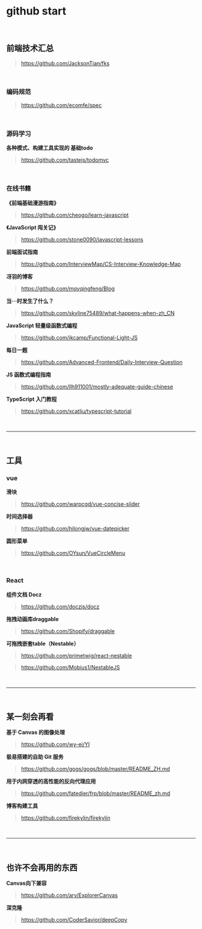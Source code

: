 # github start

<br>

## 前端技术汇总

> https://github.com/JacksonTian/fks

<br>

### 编码规范

> https://github.com/ecomfe/spec

<br>

### 源码学习

**各种模式、构建工具实现的 基础todo**

> https://github.com/tastejs/todomvc

<br>

### 在线书籍

**《前端基础漫游指南》**

> https://github.com/cheogo/learn-javascript

**《JavaScript 闯关记》**

> https://github.com/stone0090/javascript-lessons

**前端面试指南**

> https://github.com/InterviewMap/CS-Interview-Knowledge-Map

**冴羽的博客**

> https://github.com/mqyqingfeng/Blog

**当···时发生了什么？**

> https://github.com/skyline75489/what-happens-when-zh_CN

**JavaScript 轻量级函数式编程**

> https://github.com/ikcamp/Functional-Light-JS

**每日一题**

> https://github.com/Advanced-Frontend/Daily-Interview-Question

**JS 函数式编程指南**

> https://github.com/llh911001/mostly-adequate-guide-chinese

**TypeScript 入门教程**

> https://github.com/xcatliu/typescript-tutorial

<br>

---

<br>



## 工具

### vue

**滑块**

> https://github.com/warpcgd/vue-concise-slider

**时间选择器**

> https://github.com/hilongjw/vue-datepicker

**圆形菜单**

> https://github.com/OYsun/VueCircleMenu

<br>

### React

**组件文档 Docz**

> https://github.com/doczjs/docz

**拖拽动画库draggable**

> https://github.com/Shopify/draggable

**可拖拽嵌套table（Nestable）**

> https://github.com/primetwig/react-nestable

> https://github.com/Mobius1/NestableJS


<br>

---

<br>



## 某一刻会再看

**基于 Canvas 的图像处理**

> https://github.com/wy-ei/YI

**极易搭建的自助 Git 服务**

> https://github.com/gogs/gogs/blob/master/README_ZH.md

**用于内网穿透的高性能的反向代理应用**

> https://github.com/fatedier/frp/blob/master/README_zh.md

**博客构建工具**

> https://github.com/firekylin/firekylin

<br>

---

<br>

## 也许不会再用的东西

**Canvas向下兼容**

> https://github.com/arv/ExplorerCanvas

**深克隆**

> https://github.com/CoderSavior/deepCopy
